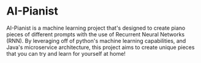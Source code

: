 # AI-Pianist
AI-Pianist is a machine learning project that's designed to create piano pieces of different prompts with the use of Recurrent Neural Networks (RNN). By leveraging off of python's machine learning capabilities, and Java's microservice architecture, this project aims to create unique pieces that you can try and learn for yourself at home!
